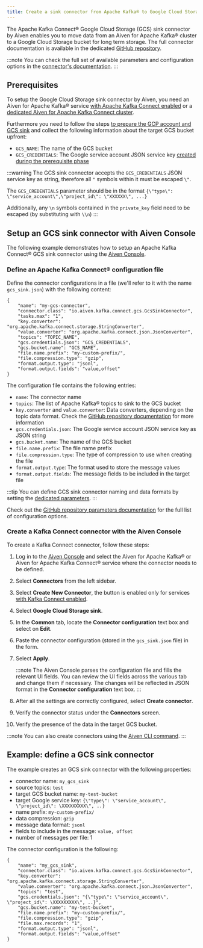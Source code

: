 ```yaml
---
title: Create a sink connector from Apache Kafka® to Google Cloud Storage
---
```


The Apache Kafka Connect® Google Cloud Storage (GCS) sink connector by
Aiven enables you to move data from an Aiven for Apache Kafka® cluster
to a Google Cloud Storage bucket for long term storage. The full
connector documentation is available in the dedicated [GitHub
repository](https://github.com/aiven/gcs-connector-for-apache-kafka).

:::note
You can check the full set of available parameters and configuration
options in the [connector's
documentation](https://github.com/aiven/aiven-kafka-connect-gcs).
:::

## Prerequisites

To setup the Google Cloud Storage sink connector by Aiven, you need an
Aiven for Apache Kafka® service
[with Apache Kafka Connect enabled](enable-connect) or a
[dedicated Aiven for Apache Kafka Connect cluster](/docs/products/kafka/kafka-connect/get-started#apache_kafka_connect_dedicated_cluster).

Furthermore you need to follow the steps
[to prepare the GCP account and GCS sink](gcs-sink-prereq) and collect the following information about the target GCS
bucket upfront:

-   `GCS_NAME`: The name of the GCS bucket
-   `GCS_CREDENTIALS`: The Google service account JSON service key
    [created during the prerequisite phase](/docs/products/kafka/kafka-connect/howto/gcs-sink-prereq#gcs-sink-connector-google-account)

:::warning
The GCS sink connector accepts the `GCS_CREDENTIALS` JSON service key as
string, therefore all `"` symbols within it must be escaped `\"`.

The `GCS_CREDENTIALS` parameter should be in the format
`{\"type\": \"service_account\",\"project_id\": \"XXXXXX\", ...}`

Additionally, any `\n` symbols contained in the `private_key` field need
to be escaped (by substituting with `\\n`)
:::

## Setup an GCS sink connector with Aiven Console

The following example demonstrates how to setup an Apache Kafka Connect®
GCS sink connector using the [Aiven Console](https://console.aiven.io/).

### Define an Apache Kafka Connect® configuration file

Define the connector configurations in a file (we\'ll refer to it with
the name `gcs_sink.json`) with the following content:

```
{
    "name": "my-gcs-connector",
    "connector.class": "io.aiven.kafka.connect.gcs.GcsSinkConnector",
    "tasks.max": "1",
    "key.converter": "org.apache.kafka.connect.storage.StringConverter",
    "value.converter": "org.apache.kafka.connect.json.JsonConverter",
    "topics": "TOPIC_NAME",
    "gcs.credentials.json": "GCS_CREDENTIALS",
    "gcs.bucket.name": "GCS_NAME",
    "file.name.prefix": "my-custom-prefix/",
    "file.compression.type": "gzip",
    "format.output.type": "jsonl",
    "format.output.fields": "value,offset"
}
```

The configuration file contains the following entries:

-   `name`: The connector name
-   `topics`: The list of Apache Kafka® topics to sink to the GCS bucket
-   `key.converter` and `value.converter`: Data converters, depending on
    the topic data format. Check the [GitHub repository
    documentation](https://github.com/aiven/gcs-connector-for-apache-kafka)
    for more information
-   `gcs.credentials.json`: The Google service account JSON service key
    as JSON string
-   `gcs.bucket.name`: The name of the GCS bucket
-   `file.name.prefix`: The file name prefix
-   `file.compression.type`: The type of compression to use when
    creating the file
-   `format.output.type`: The format used to store the message values
-   `format.output.fields`: The message fields to be included in the
    target file

:::tip
You can define GCS sink connector naming and data formats by setting the
[dedicated parameters](/docs/products/kafka/kafka-connect/reference/gcs-sink-formats).
:::

Check out the [GitHub repository parameters
documentation](https://github.com/aiven/gcs-connector-for-apache-kafka)
for the full list of configuration options.

### Create a Kafka Connect connector with the Aiven Console

To create a Kafka Connect connector, follow these steps:

1.  Log in to the [Aiven Console](https://console.aiven.io/) and select
    the Aiven for Apache Kafka® or Aiven for Apache Kafka Connect®
    service where the connector needs to be defined.

2.  Select **Connectors** from the left sidebar.

3.  Select **Create New Connector**, the button is enabled only for
    services
    [with Kafka Connect enabled](enable-connect).

4.  Select **Google Cloud Storage sink**.

5.  In the **Common** tab, locate the **Connector configuration** text
    box and select on **Edit**.

6.  Paste the connector configuration (stored in the `gcs_sink.json`
    file) in the form.

7.  Select **Apply**.

    :::note
    The Aiven Console parses the configuration file and fills the
    relevant UI fields. You can review the UI fields across the various
    tab and change them if necessary. The changes will be reflected in
    JSON format in the **Connector configuration** text box.
    :::

8.  After all the settings are correctly configured, select **Create
    connector**.

9.  Verify the connector status under the **Connectors** screen.

10. Verify the presence of the data in the target GCS bucket.

:::note
You can also create connectors using the
[Aiven CLI command](/docs/tools/cli/service/connector#avn_service_connector_create).
:::

## Example: define a GCS sink connector

The example creates an GCS sink connector with the following properties:

-   connector name: `my_gcs_sink`
-   source topics: `test`
-   target GCS bucket name: `my-test-bucket`
-   target Google service key:
    `{\"type\": \"service_account\",   \"project_id\": \XXXXXXXXX\", ..}`
-   name prefix: `my-custom-prefix/`
-   data compression: `gzip`
-   message data format: `jsonl`
-   fields to include in the message: `value, offset`
-   number of messages per file: 1

The connector configuration is the following:

```
{
    "name": "my_gcs_sink",
    "connector.class": "io.aiven.kafka.connect.gcs.GcsSinkConnector",
    "key.converter": "org.apache.kafka.connect.storage.StringConverter",
    "value.converter": "org.apache.kafka.connect.json.JsonConverter",
    "topics": "test",
    "gcs.credentials.json": "{\"type\": \"service_account\",   \"project_id\": \XXXXXXXXX\", ..}",
    "gcs.bucket.name": "my-test-bucket",
    "file.name.prefix": "my-custom-prefix/",
    "file.compression.type": "gzip",
    "file.max.records": "1",
    "format.output.type": "jsonl",
    "format.output.fields": "value,offset"
}
```
